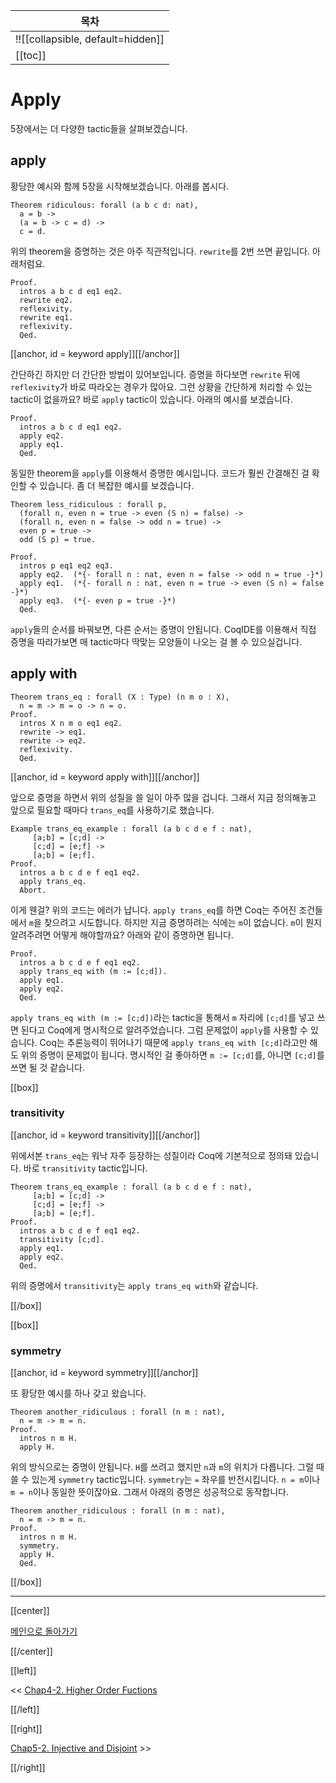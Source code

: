 | 목차 |
|-------------------|
|!![[collapsible, default=hidden]]  |
|[[toc]]|

# Apply

5장에서는 더 다양한 tactic들을 살펴보겠습니다.

## apply

황당한 예시와 함께 5장을 시작해보겠습니다. 아래를 봅시다.

```haskell, line_num
Theorem ridiculous: forall (a b c d: nat),
  a = b ->
  (a = b -> c = d) ->
  c = d.
```

위의 theorem을 증명하는 것은 아주 직관적입니다. `rewrite`를 2번 쓰면 끝입니다. 아래처럼요.

```haskell, line_num
Proof.
  intros a b c d eq1 eq2.
  rewrite eq2.
  reflexivity.
  rewrite eq1.
  reflexivity.
  Qed.
```

[[anchor, id = keyword apply]][[/anchor]]

간단하긴 하지만 더 간단한 방법이 있어보입니다. 증명을 하다보면 `rewrite` 뒤에 `reflexivity`가 바로 따라오는 경우가 많아요. 그런 상황을 간단하게 처리할 수 있는 tactic이 없을까요? 바로 `apply` tactic이 있습니다. 아래의 예시를 보겠습니다.

```haskell, line_num
Proof.
  intros a b c d eq1 eq2.
  apply eq2.
  apply eq1.
  Qed.
```

동일한 theorem을 `apply`를 이용해서 증명한 예시입니다. 코드가 훨씬 간결해진 걸 확인할 수 있습니다. 좀 더 복잡한 예시를 보겠습니다.

```haskell, line_num
Theorem less_ridiculous : forall p,
  (forall n, even n = true -> even (S n) = false) ->
  (forall n, even n = false -> odd n = true) ->
  even p = true ->
  odd (S p) = true.

Proof.
  intros p eq1 eq2 eq3.
  apply eq2.  (*{- forall n : nat, even n = false -> odd n = true -}*)
  apply eq1.  (*{- forall n : nat, even n = true -> even (S n) = false -}*)
  apply eq3.  (*{- even p = true -}*)
  Qed.
```

`apply`들의 순서를 바꿔보면, 다른 순서는 증명이 안됩니다. CoqIDE를 이용해서 직접 증명을 따라가보면 매 tactic마다 딱맞는 모양들이 나오는 걸 볼 수 있으실겁니다.

## apply with

```haskell, line_num
Theorem trans_eq : forall (X : Type) (n m o : X),
  n = m -> m = o -> n = o.
Proof.
  intros X n m o eq1 eq2.
  rewrite -> eq1.
  rewrite -> eq2.
  reflexivity.
  Qed.
```

[[anchor, id = keyword apply with]][[/anchor]]

앞으로 증명을 하면서 위의 성질을 쓸 일이 아주 많을 겁니다. 그래서 지금 정의해놓고 앞으로 필요할 때마다 `trans_eq`를 사용하기로 했습니다.

```haskell, line_num
Example trans_eq_example : forall (a b c d e f : nat),
     [a;b] = [c;d] ->
     [c;d] = [e;f] ->
     [a;b] = [e;f].
Proof.
  intros a b c d e f eq1 eq2.
  apply trans_eq.
  Abort.
```

이게 웬걸? 위의 코드는 에러가 납니다. `apply trans_eq`를 하면 Coq는 주어진 조건들에서 `m`을 찾으려고 시도합니다. 하지만 지금 증명하려는 식에는 `m`이 없습니다. `m`이 뭔지 알려주려면 어떻게 해야할까요? 아래와 같이 증명하면 됩니다.

```haskell, line_num
Proof.
  intros a b c d e f eq1 eq2.
  apply trans_eq with (m := [c;d]).
  apply eq1.
  apply eq2.
  Qed.
```

`apply trans_eq with (m := [c;d])`라는 tactic을 통해서 `m` 자리에 `[c;d]`를 넣고 쓰면 된다고 Coq에게 명시적으로 알려주었습니다. 그럼 문제없이 `apply`를 사용할 수 있습니다. Coq는 추론능력이 뛰어나기 때문에 `apply trans_eq with [c;d]`라고만 해도 위의 증명이 문제없이 됩니다. 명시적인 걸 좋아하면 `m := [c;d]`를, 아니면 `[c;d]`를 쓰면 될 것 같습니다.

[[box]]

### transitivity

[[anchor, id = keyword transitivity]][[/anchor]]

위에서본 `trans_eq`는 워낙 자주 등장하는 성질이라 Coq에 기본적으로 정의돼 있습니다. 바로 `transitivity` tactic입니다.

```haskell, line_num
Theorem trans_eq_example : forall (a b c d e f : nat),
     [a;b] = [c;d] ->
     [c;d] = [e;f] ->
     [a;b] = [e;f].
Proof.
  intros a b c d e f eq1 eq2.
  transitivity [c;d].
  apply eq1.
  apply eq2.
  Qed.
```

위의 증명에서 `transitivity`는 `apply trans_eq with`와 같습니다.

[[/box]]

[[box]]

### symmetry

[[anchor, id = keyword symmetry]][[/anchor]]

또 황당한 예시를 하나 갖고 왔습니다.

```haskell, line_num
Theorem another_ridiculous : forall (n m : nat),
  n = m -> m = n.
Proof.
  intros n m H.
  apply H.
```

위의 방식으로는 증명이 안됩니다. `H`를 쓰려고 했지만 `n`과 `m`의 위치가 다릅니다. 그럴 때 쓸 수 있는게 `symmetry` tactic입니다. `symmetry`는 `=` 좌우를 반전시킵니다. `n = m`이나 `m = n`이나 동일한 뜻이잖아요. 그래서 아래의 증명은 성공적으로 동작합니다.

```haskell, line_num
Theorem another_ridiculous : forall (n m : nat),
  n = m -> m = n.
Proof.
  intros n m H.
  symmetry.
  apply H.
  Qed.
```

[[/box]]

---

[[center]]

[메인으로 돌아가기](index.html)

[[/center]]

[[left]]

<< [Chap4-2. Higher Order Fuctions](Chap4-2.html)

[[/left]]

[[right]]

[Chap5-2. Injective and Disjoint](Chap5-2.html) >>

[[/right]]